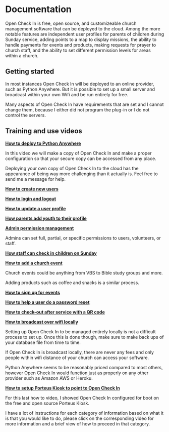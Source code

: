 # Documentation
Open Check In is free, open source, and customizeable church management software that can be deployed to the cloud. Among the more notable features are independent user profiles for parents of children during Sunday service, adding points to a map to display missions, the ability to handle payments for events and products, making requests for prayer to church staff, and the ability to set different permission levels for areas within a church.

## Getting started

In most instances Open Check In will be deployed to an online provider, such as Python Anywhere.  But it is possible to set up a small server and broadcast within your own Wifi and be run entirely for free.

Many aspects of Open Check In have requirements that are set and I cannot change them, because I either did not program the plug-in or I do not control the servers.

## Training and use videos

[**How to deploy to Python Anywhere**](https://www.youtube.com/watch?v=E5zA6UqCwZ0)

In this video we will make a copy of Open Check In and make a proper configuration so that your secure copy can be accessed from any place.

Deploying your own copy of Open Check In to the cloud has the appearance of being way more challenging than it actually is.  Feel free to send me a message for help.

[**How to create new users**](https://www.youtube.com/watch?v=KqjULRvxC-c)

[**How to login and logout**](https://www.youtube.com/watch?v=BAVa1Rc7NIM)

[**How to update a user profile**](https://www.youtube.com/watch?v=BNMXmS_9_i0)

[**How parents add youth to their profile**](https://www.youtube.com/watch?v=_sLpDqGzGzw)

[**Admin permission management**](https://www.youtube.com/watch?v=v50rNrX4tIM)

Admins can set full, partial, or specific permissions to users, volunteers, or staff.

[**How staff can check in children on Sunday**](https://www.youtube.com/watch?v=XKNxWtdvoS4)

[**How to add a church event**](https://www.youtube.com/watch?v=UR6oH_RmtoE)

Church events could be anything from VBS to Bible study groups and more.

Adding products such as coffee and snacks is a similar process.

[**How to sign up for events**](https://www.youtube.com/watch?v=WdIQoheiut8)

[**How to help a user do a password reset**](https://www.youtube.com/watch?v=Vde1Pypd5Kc)

[**How to check-out after service with a QR code**](https://www.youtube.com/watch?v=aMPeqfaz8ME)

[**How to broadcast over wifi locally**](https://www.youtube.com/watch?v=He1H5t6DZao)

Setting up Open Check In to be managed entirely locally is not a difficult process to set up. Once this is done though, make sure to make back ups of your database file from time to time.

If Open Check In is broadcast locally, there are never any fees and only people within wifi distance of your church can access your software.

Python Anywhere seems to be reasonably priced compared to most others, however Open Check In would function just as properly on any other provider such as Amazon AWS or Heroku.

[**How to setup Porteus Kiosk to point to Open Check In**](https://www.youtube.com/watch?v=ROiHfk1OfSI)

For this last how to video, I showed Open Check In configured for boot on the free and open source Porteus Kiosk.

I have a lot of instructions for each category of information based on what it is that you would like to do, please click on the corresponding video for more information and a brief view of how to proceed in that category.